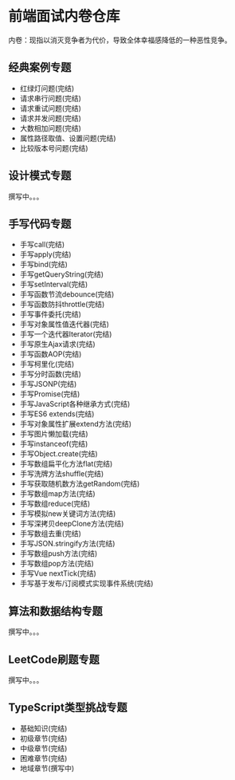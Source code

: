 # 前端面试内卷仓库

内卷：现指以消灭竞争者为代价，导致全体幸福感降低的一种恶性竞争。

## 经典案例专题
* 红绿灯问题(完结)
* 请求串行问题(完结)
* 请求重试问题(完结)
* 请求并发问题(完结)
* 大数相加问题(完结)
* 属性路径取值、设置问题(完结)
* 比较版本号问题(完结)

## 设计模式专题
撰写中。。。

## 手写代码专题
* 手写call(完结)
* 手写apply(完结)
* 手写bind(完结)
* 手写getQueryString(完结)
* 手写setInterval(完结)
* 手写函数节流debounce(完结)
* 手写函数防抖throttle(完结)
* 手写事件委托(完结)
* 手写对象属性值迭代器(完结)
* 手写一个迭代器Iterator(完结)
* 手写原生Ajax请求(完结)
* 手写函数AOP(完结)
* 手写柯里化(完结)
* 手写分时函数(完结)
* 手写JSONP(完结)
* 手写Promise(完结)
* 手写JavaScript各种继承方式(完结)
* 手写ES6 extends(完结)
* 手写对象属性扩展extend方法(完结)
* 手写图片懒加载(完结)
* 手写instanceof(完结)
* 手写Object.create(完结)
* 手写数组扁平化方法flat(完结)
* 手写洗牌方法shuffle(完结)
* 手写获取随机数方法getRandom(完结)
* 手写数组map方法(完结)
* 手写数组reduce(完结)
* 手写模拟new关键词方法(完结)
* 手写深拷贝deepClone方法(完结)
* 手写数组去重(完结)
* 手写JSON.stringify方法(完结)
* 手写数组push方法(完结)
* 手写数组pop方法(完结)
* 手写Vue nextTick(完结)
* 手写基于发布/订阅模式实现事件系统(完结)

## 算法和数据结构专题
撰写中。。。

## LeetCode刷题专题
撰写中。。。

## TypeScript类型挑战专题
* 基础知识(完结)
* 初级章节(完结)
* 中级章节(完结)
* 困难章节(完结)
* 地域章节(撰写中)